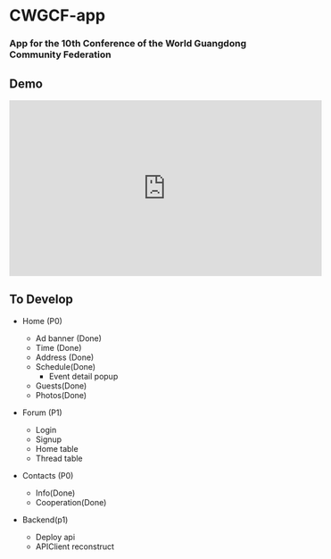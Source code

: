 #  CWGCF-app

### App for the 10th Conference of the World Guangdong Community Federation

## Demo

<iframe width="560" height="315" src="https://www.youtube.com/embed/yfJPUbhcLnA" frameborder="0" allow="accelerometer; autoplay; encrypted-media; gyroscope; picture-in-picture" allowfullscreen></iframe>

## To Develop

- Home (P0)
    - Ad banner (Done)
    - Time (Done)
    - Address (Done)
    - Schedule(Done)
        - Event detail popup
    - Guests(Done)
    - Photos(Done)
- Forum (P1)
    - Login
    - Signup
    - Home table
    - Thread table
- Contacts (P0)
    - Info(Done)
    - Cooperation(Done)
    
- Backend(p1)
    - Deploy api
    - APIClient reconstruct
